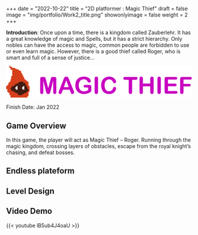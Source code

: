 +++
date = "2022-10-22"
title = "2D platformer : Magic Thief"
draft = false
image = "img/portfolio/Work2_title.png"
showonlyimage = false
weight = 2
+++

**Introduction**: Once upon a time, there is a kingdom called Zauberlehr. It has a great knowledge of magic and Spells, but it has a strict hierarchy. Only nobles can have the access to magic, common people are forbidden to use or even learn magic. However, there is a good thief called Roger, who is smart and full of a sense of justice...


<!--more-->
![gamelogo][1]

Finish Date: Jan 2022
## Game Overview

In this game, the player will act as Magic Thief – Roger. Running through the magic kingdom, crossing layers of obstacles, escape from the royal knight’s chasing, and defeat bosses.
## Endless plateform


## Level Design


## Video Demo
{{< youtube lB5ub4J4oaU >}}


[1]:/img/portfolio/Work2_title.png